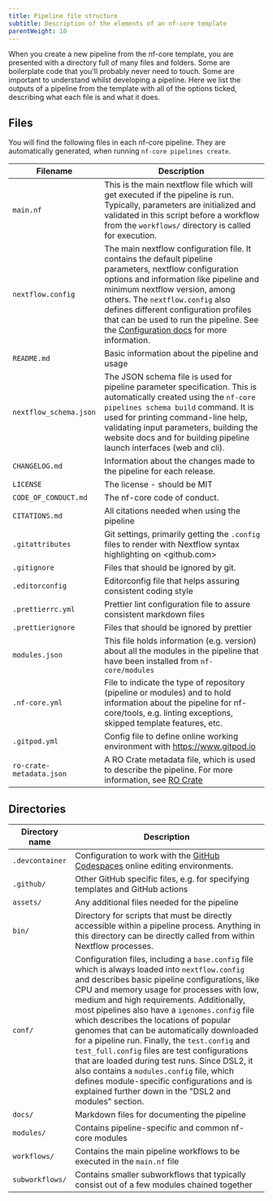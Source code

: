 ```yaml
---
title: Pipeline file structure
subtitle: Description of the elements of an nf-core template
parentWeight: 10
---
```


When you create a new pipeline from the nf-core template, you are presented with
a directory full of many files and folders. Some are boilerplate code that you'll
probably never need to touch. Some are important to understand whilst developing a pipeline.
Here we list the outputs of a pipeline from the template with all of the options ticked,
describing what each file is and what it does.

## Files

You will find the following files in each nf-core pipeline. They are automatically generated, when running `nf-core pipelines create`.

| Filename                 | Description                                                                                                                                                                                                                                                                                                                                                                                         |
| ------------------------ | --------------------------------------------------------------------------------------------------------------------------------------------------------------------------------------------------------------------------------------------------------------------------------------------------------------------------------------------------------------------------------------------------- |
| `main.nf`                | This is the main nextflow file which will get executed if the pipeline is run. Typically, parameters are initialized and validated in this script before a workflow from the `workflows/` directory is called for execution.                                                                                                                                                                        |
| `nextflow.config`        | The main nextflow configuration file. It contains the default pipeline parameters, nextflow configuration options and information like pipeline and minimum nextflow version, among others. The `nextflow.config` also defines different configuration profiles that can be used to run the pipeline. See the [Configuration docs](/docs/usage/getting_started/configuration) for more information. |
| `README.md`              | Basic information about the pipeline and usage                                                                                                                                                                                                                                                                                                                                                      |
| `nextflow_schema.json`   | The JSON schema file is used for pipeline parameter specification. This is automatically created using the `nf-core pipelines schema build` command. It is used for printing command-line help, validating input parameters, building the website docs and for building pipeline launch interfaces (web and cli).                                                                                   |
| `CHANGELOG.md`           | Information about the changes made to the pipeline for each release.                                                                                                                                                                                                                                                                                                                                |
| `LICENSE`                | The license - should be MIT                                                                                                                                                                                                                                                                                                                                                                         |
| `CODE_OF_CONDUCT.md`     | The nf-core code of conduct.                                                                                                                                                                                                                                                                                                                                                                        |
| `CITATIONS.md`           | All citations needed when using the pipeline                                                                                                                                                                                                                                                                                                                                                        |
| `.gitattributes`         | Git settings, primarily getting the `.config` files to render with Nextflow syntax highlighting on <github.com>                                                                                                                                                                                                                                                                                     |
| `.gitignore`             | Files that should be ignored by git.                                                                                                                                                                                                                                                                                                                                                                |
| `.editorconfig`          | Editorconfig file that helps assuring consistent coding style                                                                                                                                                                                                                                                                                                                                       |
| `.prettierrc.yml`        | Prettier lint configuration file to assure consistent markdown files                                                                                                                                                                                                                                                                                                                                |
| `.prettierignore`        | Files that should be ignored by prettier                                                                                                                                                                                                                                                                                                                                                            |
| `modules.json`           | This file holds information (e.g. version) about all the modules in the pipeline that have been installed from `nf-core/modules`                                                                                                                                                                                                                                                                    |
| `.nf-core.yml`           | File to indicate the type of repository (pipeline or modules) and to hold information about the pipeline for nf-core/tools, e.g. linting exceptions, skipped template features, etc.                                                                                                                                                                                                                                                                             |
| `.gitpod.yml`            | Config file to define online working environment with <https://www.gitpod.io>                                                                                                                                                                                                                                                                                                                       |
| `ro-crate-metadata.json` | A RO Crate metadata file, which is used to describe the pipeline. For more information, see [RO Crate](https://www.researchobject.org/ro-crate/)                                                                                                                                                                                                                                                    |

## Directories

| Directory name  | Description                                                                                                                                                                                                                                                                                                                                                                                                                                                                                                                                                                                                                                                                                    |
| --------------- | ---------------------------------------------------------------------------------------------------------------------------------------------------------------------------------------------------------------------------------------------------------------------------------------------------------------------------------------------------------------------------------------------------------------------------------------------------------------------------------------------------------------------------------------------------------------------------------------------------------------------------------------------------------------------------------------------- |
| `.devcontainer` | Configuration to work with the [GitHub Codespaces](https://github.com/features/codespaces) online editing environments.                                                                                                                                                                                                                                                                                                                                                                                                                                                                                                                                                                        |
| `.github/`      | Other GitHub specific files, e.g. for specifying templates and GitHub actions                                                                                                                                                                                                                                                                                                                                                                                                                                                                                                                                                                                                                  |
| `assets/`       | Any additional files needed for the pipeline                                                                                                                                                                                                                                                                                                                                                                                                                                                                                                                                                                                                                                                   |
| `bin/`          | Directory for scripts that must be directly accessible within a pipeline process. Anything in this directory can be directly called from within Nextflow processes.                                                                                                                                                                                                                                                                                                                                                                                                                                                                                                                            |
| `conf/`         | Configuration files, including a `base.config` file which is always loaded into `nextflow.config` and describes basic pipeline configurations, like CPU and memory usage for processes with low, medium and high requirements. Additionally, most pipelines also have a `igenomes.config` file which describes the locations of popular genomes that can be automatically downloaded for a pipeline run. Finally, the `test.config` and `test_full.config` files are test configurations that are loaded during test runs. Since DSL2, it also contains a `modules.config` file, which defines module-specific configurations and is explained further down in the "DSL2 and modules" section. |
| `docs/`         | Markdown files for documenting the pipeline                                                                                                                                                                                                                                                                                                                                                                                                                                                                                                                                                                                                                                                    |
| `modules/`      | Contains pipeline-specific and common nf-core modules                                                                                                                                                                                                                                                                                                                                                                                                                                                                                                                                                                                                                                          |
| `workflows/`    | Contains the main pipeline workflows to be executed in the `main.nf` file                                                                                                                                                                                                                                                                                                                                                                                                                                                                                                                                                                                                                      |
| `subworkflows/` | Contains smaller subworkflows that typically consist out of a few modules chained together                                                                                                                                                                                                                                                                                                                                                                                                                                                                                                                                                                                                     |
